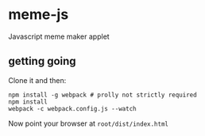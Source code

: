 # meme-js
Javascript meme maker applet

## getting going

Clone it and then:
```
npm install -g webpack # prolly not strictly required
npm install
webpack -c webpack.config.js --watch
```

Now point your browser at `root/dist/index.html`
